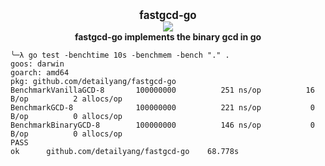 <p align="center">
  <b>
    <span style="font-size:larger;">fastgcd-go</span>
  </b>
  <br />
   <a href="https://travis-ci.org/detailyang/fastgcd-go"><img src="https://travis-ci.org/detailyang/fastgcd-go.svg?branch=master" /></a>
   <br />
   <b>fastgcd-go implements the binary gcd in go</b>
</p>


````golang
╰─λ go test -benchtime 10s -benchmem -bench "." .                                                                                                           goos: darwin
goarch: amd64
pkg: github.com/detailyang/fastgcd-go
BenchmarkVanillaGCD-8   	100000000	       251 ns/op	      16 B/op	       2 allocs/op
BenchmarkGCD-8          	100000000	       221 ns/op	       0 B/op	       0 allocs/op
BenchmarkBinaryGCD-8    	100000000	       146 ns/op	       0 B/op	       0 allocs/op
PASS
ok  	github.com/detailyang/fastgcd-go	68.778s
````
